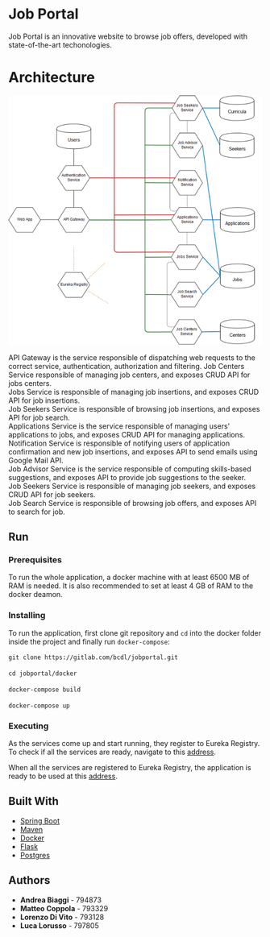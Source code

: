 # Job Portal

Job Portal is an innovative website to browse job offers, developed with state-of-the-art techonologies.

# Architecture
![](docs/architecture.png)

API Gateway is the service responsible of dispatching web requests to the correct service, authentication, authorization and filtering.
Job Centers Service responsible of managing job centers, and exposes CRUD API for jobs centers.  
Jobs Service is responsible of managing job insertions, and exposes CRUD API for job insertions.  
Job Seekers Service is responsible of browsing job insertions, and exposes API for job search.  
Applications Service is the service responsible of managing users' applications to jobs, and exposes CRUD API for managing applications.  
Notification Service is responsible of notifying users of application confirmation and new job insertions, and exposes API to send emails using Google Mail API.  
Job Advisor Service is the service responsible of computing skills-based suggestions, and exposes API to provide job suggestions to the seeker.  
Job Seekers Service is responsible of managing job seekers, and exposes CRUD API for job seekers.  
Job Search Service is responsible of browsing job offers, and exposes API to search for job.

## Run

### Prerequisites

To run the whole application, a docker machine with at least 6500 MB of RAM is needed.
It is also recommended to set at least 4 GB of RAM to the docker deamon.

### Installing

To run the application, first clone git repository and `cd` into the docker folder inside the project and finally run `docker-compose`:

```
git clone https://gitlab.com/bcdl/jobportal.git

cd jobportal/docker

docker-compose build

docker-compose up

```

### Executing
As the services come up and start running, they register to Eureka Registry. To check if all the services are ready, navigate to this [address](http://localhost:8761).

When all the services are registered to Eureka Registry, the application is ready to be used at this [address](http://localhost:80).

## Built With

* [Spring Boot](https://spring.io/projects/spring-boot)
* [Maven](https://maven.apache.org/)
* [Docker](https://www.docker.com/) 
* [Flask](https://flask.pocoo.org/)
* [Postgres](https://www.postgresql.org/)

## Authors

* **Andrea Biaggi** - 794873
* **Matteo Coppola** - 793329
* **Lorenzo Di Vito** - 793128
* **Luca Lorusso** - 797805

